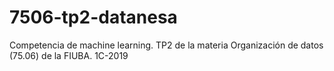 # 7506-tp2-datanesa
Competencia de machine learning. TP2 de la materia Organización de datos (75.06) de la FIUBA. 1C-2019
